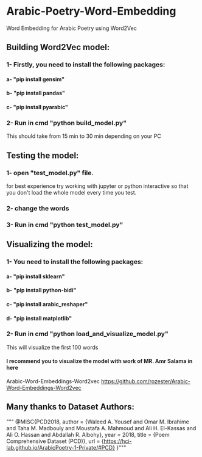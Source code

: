 # Arabic-Poetry-Word-Embedding
Word Embedding for Arabic Poetry using Word2Vec

## Building Word2Vec model:
### 1- Firstly, you need to install the following packages:
#### a- "pip install gensim"
#### b- "pip install pandas"
#### c- "pip install pyarabic"

### 2- Run in cmd "python build_model.py"
This should take from 15 min to 30 min depending on your PC



## Testing the model:
### 1- open "test_model.py" file.
for best experience try working with jupyter or python interactive so that you don't load the whole model every time you test.

### 2- change the words

### 3- Run in cmd "python test_model.py"



## Visualizing the model:
### 1- You need to install the following packages:
#### a- "pip install sklearn"
#### b- "pip install python-bidi"
#### c- "pip install arabic_reshaper"
#### d- "pip install matplotlib"

### 2- Run in cmd "python load_and_visualize_model.py" 
This will visualize the first 100 words

#### I recommend you to visualize the model with work of MR. Amr Salama in here
Arabic-Word-Embeddings-Word2vec
https://github.com/rozester/Arabic-Word-Embeddings-Word2vec


## Many thanks to Dataset Authors:

""" @MISC{PCD2018,
    author = {Waleed A. Yousef and Omar M. Ibrahime and Taha M. Madbouly and Moustafa A. Mahmoud and Ali H. El-Kassas and Ali O. Hassan and Abdallah R. Albohy},
    year   = 2018,
    title  = {Poem Comprehensive Dataset (PCD)},
    url   = {https://hci-lab.github.io/ArabicPoetry-1-Private/#PCD}
}"""
